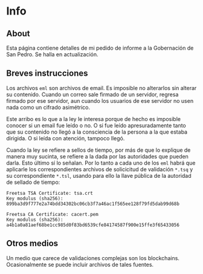 # Info

## About

Esta página contiene detalles de mi pedido de informe a la Gobernación de San Pedro. Se halla en actualización.


## Breves instrucciones

Los archivos ```eml``` son archivos de email. Es imposible no alterarlos sin alterar su contenido. Cuando un correo sale firmado de un servidor, regresa firmado por ese servidor, aun cuando los usuarios de ese servidor no usen nada como un cifrado asimétrico.

Este arribo es lo que a la ley le interesa porque de hecho es imposible conocer si un email fue leído o no. O si fue leído apresuradamente tanto que su contenido no llegó a la consciencia de la persona a la que estaba dirigida. O si leída con atención, tampoco llegó.

Cuando la ley se refiere a sellos de tiempo, por más de que lo explique de manera muy sucinta, se refiere a la dada por las autoridades que pueden darla. Esto último sí lo señalan. Por lo tanto a cada  uno de los ```eml``` habrá que aplicarle los correspondientes archivos de solicicitud de validación ```*.tsq``` y su correspondiente ```*.tsl```, usando para ello la llave pública de la autoridad de sellado de tiempo:

```
Freetsa TSA Certificate: tsa.crt
Key modulus (sha256): 899ba3d9f777e2a74bdd34302bc06cb3f7a46ac1f565ee128f79fd5dab99d68b

Freetsa CA Certificate: cacert.pem
Key modulus (sha256): a4b1a0a81aef68be1cc985d0f83bd6539cfe84174587f900e15ffe3f65433056 
```
## Otros medios

Un medio que carece de validaciones complejas son los blockchains. Ocasionalmente se puede incluir archivos de tales fuentes.


